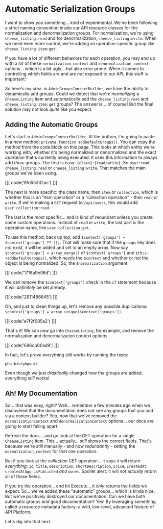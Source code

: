 # Automatic Serialization Groups

I want to show you something... kind of experimental. We've been following
a strict naming convention inside our API resource classes for the normalization
and denormalization groups. For normalization, we're using `cheese_listing:read`
and for denormalization, `cheese_listing:write`. When we need even *more*
control, we're adding an operation-specific group like `cheese_listing:item:get`.

If you have a lot of different behaviors for each operation, you may end up with
a *lot* of these `normalization_context` and `denormalization_context` options...
which is a bit ugly... but also error prone. When it comes to controlling which
fields are and are *not* exposed to our API, this stuff is important!

So here's my idea: in `AdminGroupsContextBuilder`, we have the ability to
dynamically add groups. Could we detect that we're *normalizing* a `CheeseListing`
*item* and automatically add the `cheese_listing:read` and `cheese_listing:item:get`
groups? The answer is... of course! But the final solution may not look *quite*
like you expect.

## Adding the Automatic Groups

Let's start in `AdminGroupsContextBuilder`. At the bottom, I'm going to paste in
a new method: `private function addDefaultGroups()`. You can copy the method from
the code block on this page. This looks at which entity we're working with, whether
it's being normalized or denormalized and the exact *operation* that's
currently being executed. It uses this information to always add *three* groups.
The first is easy: `{class}:{read/write}`. So `user:read`, `cheese_listing:read`
or `cheese_listing:write`. That matches the main groups we've been using.

[[[ code('9fd55332ac') ]]]

The next is more specific: the class name, then `item` or `collection`, which is
whether this is an "item operation" or a "collection operation" - then `read` or
`write`. If we're making a `GET` request to `/api/users`, this would add
`user:collection:read`.

The last is the *most* specific... and is kind of redundant unless you create some
custom operations. Instead of `read` or `write`, the last part is the operation name,
like `user:collection:get`.

To use this method, back up top, add `$context['groups'] = $context['groups'] ?? [];`.
That will make sure that if the `groups` key does *not* exist, it will be added
and set to an empty array. Now say `$context['groups'] = array_merge()` of
`$context['groups']` and `$this->addDefaultGroups()`, which needs the `$context`
and whether or not the object is being normalized. So, the `$normalization` argument.

[[[ code('1716a9e06d') ]]]

We can remove the `$context['groups']` check in the `if` statement because it will
*definitely* be set already.

[[[ code('2611486645') ]]]

Oh, and just to clean things up, let's remove any possible duplications:
`$context['groups'] = array_unique($context['groups'])`.

[[[ code('e7f2f685a2') ]]]

That's it! We can *now* go into `CheeseListing`, for example, and remove the
normalization and denormalization context options. 

[[[ code('686cb60ad9') ]]]

In fact, let's prove everything still works by running the tests:

```terminal
php bin/phpunit
```

Even though we just *drastically* changed how the groups are added, everything *still*
works!

## Ah! My Documentation

So... that was easy, right? Well... remember a few minutes ago when we discovered
that the documentation does *not* see any groups that you add via a context builder?
Yep, now that we've removed the `normalizationContext` and `denormalizationContext`
options... our docs are going to start falling apart.

Refresh the docs... and go look at the GET operation for a single `CheeseListing`
item. This... actually... *still* shows the correct fields. That's because we're
*still* manually - and now *redundantly* - setting the `normalization_context` for
that one operation.

But if you look at the *collection* GET operation... it says it will return
*everything*: `id`, `title`, `description`, `shortDescription`, `price`, `createdAt`,
`createdAtAgo`, `isPublished` *and* `owner`. Spoiler alert: it will *not* actually
return all of those fields.

If you try the operation... and hit Execute... it *only* returns the fields we expect.
So... we've added these "automatic" groups... which is kinda nice. But we've
positively *destroyed* our documentation. Can we have both automatic groups *and*
good documentation? Yes! By leveraging something called a resource metadata
factory: a wild, low-level, advanced feature of API Platform.

Let's dig into that next.
